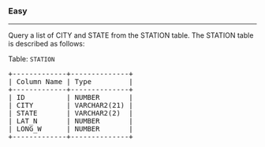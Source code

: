 <h3>Easy</h3><hr>
<p>
Query a list of CITY and STATE from the STATION table.
The STATION table is described as follows:

Table: <code>STATION</code>
</p>



<pre>
+-------------+--------------+
| Column Name | Type         |
+-------------+--------------+
| ID  	      | NUMBER       |
| CITY        | VARCHAR2(21) |
| STATE       | VARCHAR2(2)  |
| LAT_N       | NUMBER       |
| LONG_W      | NUMBER       |
+-------------+--------------+
</pre>
